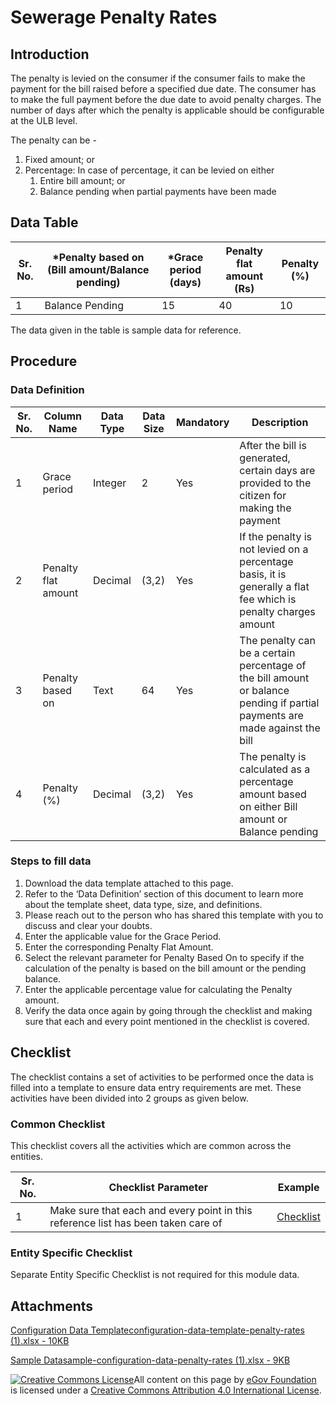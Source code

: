# Sewerage Penalty Rates

## Introduction <a href="#introduction" id="introduction"></a>

The penalty is levied on the consumer if the consumer fails to make the payment for the bill raised before a specified due date. The consumer has to make the full payment before the due date to avoid penalty charges. The number of days after which the penalty is applicable should be configurable at the ULB level.

The penalty can be -

1. Fixed amount; or
2. Percentage: In case of percentage, it can be levied on either
   1. Entire bill amount; or
   2. Balance pending when partial payments have been made

## Data Table <a href="#data-table" id="data-table"></a>

| Sr. No. | \*Penalty based on (Bill amount/Balance pending) | \*Grace period (days) | Penalty flat amount (Rs) | Penalty (%) |
| ------- | ------------------------------------------------ | --------------------- | ------------------------ | ----------- |
| 1       | Balance Pending                                  | 15                    | 40                       | 10          |

The data given in the table is sample data for reference.

## Procedure <a href="#procedure" id="procedure"></a>

### Data Definition <a href="#data-definition" id="data-definition"></a>

| Sr. No. | Column Name         | Data Type | Data Size | Mandatory | Description                                                                                                                 |
| ------- | ------------------- | --------- | --------- | --------- | --------------------------------------------------------------------------------------------------------------------------- |
| 1       | Grace period        | Integer   | 2         | Yes       | After the bill is generated, certain days are provided to the citizen for making the payment                                |
| 2       | Penalty flat amount | Decimal   | (3,2)     | Yes       | If the penalty is not levied on a percentage basis, it is generally a flat fee which is penalty charges amount              |
| 3       | Penalty based on    | Text      | 64        | Yes       | The penalty can be a certain percentage of the bill amount or balance pending if partial payments are made against the bill |
| 4       | Penalty (%)         | Decimal   | (3,2)     | Yes       | The penalty is calculated as a percentage amount based on either Bill amount or Balance pending                             |

### Steps to fill data <a href="#steps-to-fill-data" id="steps-to-fill-data"></a>

1. Download the data template attached to this page.
2. Refer to the ‘Data Definition’ section of this document to learn more about the template sheet, data type, size, and definitions.
3. Please reach out to the person who has shared this template with you to discuss and clear your doubts.
4. Enter the applicable value for the Grace Period.
5. Enter the corresponding Penalty Flat Amount.
6. Select the relevant parameter for Penalty Based On to specify if the calculation of the penalty is based on the bill amount or the pending balance.
7. Enter the applicable percentage value for calculating the Penalty amount.
8. Verify the data once again by going through the checklist and making sure that each and every point mentioned in the checklist is covered.

## Checklist <a href="#checklist" id="checklist"></a>

The checklist contains a set of activities to be performed once the data is filled into a template to ensure data entry requirements are met. These activities have been divided into 2 groups as given below.

### Common Checklist <a href="#common-checklist" id="common-checklist"></a>

This checklist covers all the activities which are common across the entities.

| Sr. No. | Checklist Parameter                                                               | Example                                                                                     |
| ------- | --------------------------------------------------------------------------------- | ------------------------------------------------------------------------------------------- |
| 1       | Make sure that each and every point in this reference list has been taken care of | ​[Checklist](https://digit-discuss.atlassian.net/wiki/spaces/DO/pages/502203140/Checklist)​ |

### Entity Specific Checklist <a href="#entity-specific-checklist" id="entity-specific-checklist"></a>

Separate Entity Specific Checklist is not required for this module data.

## Attachments <a href="#attachments" id="attachments"></a>

[Configuration Data Templateconfiguration-data-template-penalty-rates (1).xlsx - 10KB](https://firebasestorage.googleapis.com/v0/b/gitbook-28427.appspot.com/o/assets%2F-MERG\_iQW5oN4ukgXP8K%2Fsync%2F6736a6d4f73473589648d1cac7799a75b414ef84.xlsx?generation=1602050610927197\&alt=media)

[Sample Datasample-configuration-data-penalty-rates (1).xlsx - 9KB](https://firebasestorage.googleapis.com/v0/b/gitbook-28427.appspot.com/o/assets%2F-MERG\_iQW5oN4ukgXP8K%2Fsync%2F4f4334b9ecc2770e7469692f2e0b785d430c51be.xlsx?generation=1602050610993712\&alt=media)

[![Creative Commons License](https://i.creativecommons.org/l/by/4.0/80x15.png)](http://creativecommons.org/licenses/by/4.0/)All content on this page by [eGov Foundation ](https://egov.org.in)is licensed under a [Creative Commons Attribution 4.0 International License](http://creativecommons.org/licenses/by/4.0/).
